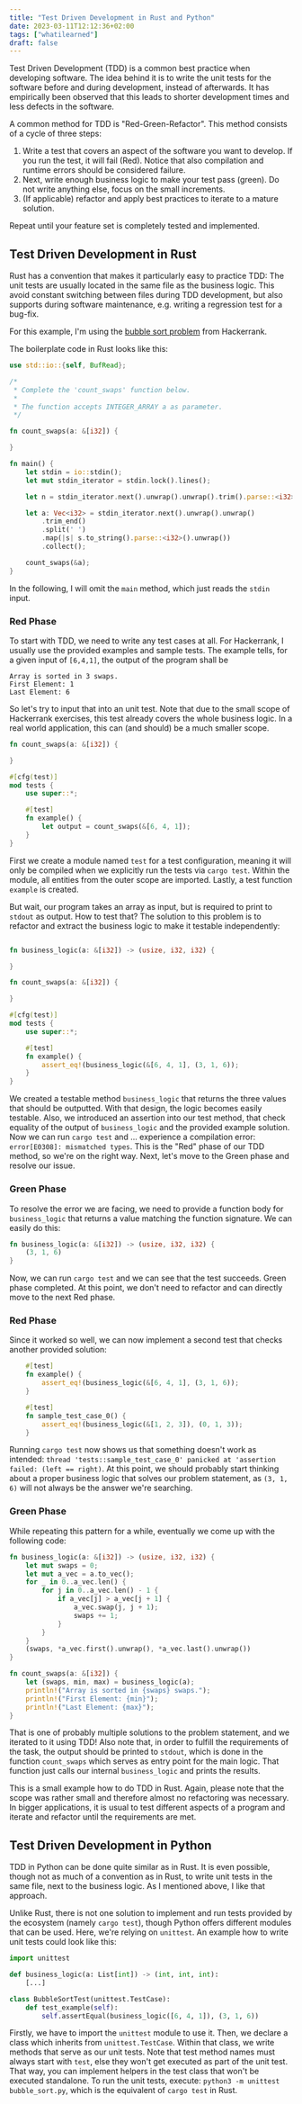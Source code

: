 ```yaml
---
title: "Test Driven Development in Rust and Python"
date: 2023-03-11T12:12:36+02:00
tags: ["whatilearned"]
draft: false
---
```


Test Driven Development (TDD) is a common best practice when developing
software. The idea behind it is to write the unit tests for the software before
and during development, instead of afterwards. It has empirically been observed
that this leads to shorter development times and less defects in the software.

A common method for TDD is "Red-Green-Refactor". This method consists of a
cycle of three steps:

1. Write a test that covers an aspect of the software you want to develop. If
   you run the test, it will fail (Red). Notice that also compilation and
   runtime errors should be considered failure.
2. Next, write enough business logic to make your test pass (green). Do not
   write anything else, focus on the small increments.
3. (If applicable) refactor and apply best practices to iterate to a mature
   solution.

Repeat until your feature set is completely tested and implemented.

## Test Driven Development in Rust

Rust has a convention that makes it particularly easy to practice TDD: The unit
tests are usually located in the same file as the business logic. This avoid
constant switching between files during TDD development, but also supports
during software maintenance, e.g. writing a regression test for a bug-fix.

For this example, I'm using the [bubble sort problem](https://www.hackerrank.com/challenges/ctci-bubble-sort/problem)
from Hackerrank.

The boilerplate code in Rust looks like this:

```rust
use std::io::{self, BufRead};

/*
 * Complete the 'count_swaps' function below.
 *
 * The function accepts INTEGER_ARRAY a as parameter.
 */

fn count_swaps(a: &[i32]) {

}

fn main() {
    let stdin = io::stdin();
    let mut stdin_iterator = stdin.lock().lines();

    let n = stdin_iterator.next().unwrap().unwrap().trim().parse::<i32>().unwrap();

    let a: Vec<i32> = stdin_iterator.next().unwrap().unwrap()
        .trim_end()
        .split(' ')
        .map(|s| s.to_string().parse::<i32>().unwrap())
        .collect();

    count_swaps(&a);
}
```

In the following, I will omit the `main` method, which just reads the `stdin`
input.

### Red Phase

To start with TDD, we need to write any test cases at all. For Hackerrank, I
usually use the provided examples and sample tests. The example tells, for a
given input of `[6,4,1]`, the output of the program shall be

```
Array is sorted in 3 swaps.
First Element: 1
Last Element: 6
```

So let's try to input that into an unit test. Note that due to the small scope
of Hackerrank exercises, this test already covers the whole business logic. In
a real world application, this can (and should) be a much smaller scope.

```rust
fn count_swaps(a: &[i32]) {

}

#[cfg(test)]
mod tests {
    use super::*;

    #[test]
    fn example() {
        let output = count_swaps(&[6, 4, 1]);
    }
}
```

First we create a module named `test` for a test configuration, meaning it will
only be compiled when we explicitly run the tests via `cargo test`. Within the
module, all entities from the outer scope are imported. Lastly, a test function
`example` is created.

But wait, our program takes an array as input, but is required to print to
`stdout` as output. How to test that? The solution to this problem is to
refactor and extract the business logic to make it testable independently:

```rust

fn business_logic(a: &[i32]) -> (usize, i32, i32) {

}

fn count_swaps(a: &[i32]) {

}

#[cfg(test)]
mod tests {
    use super::*;

    #[test]
    fn example() {
        assert_eq!(business_logic(&[6, 4, 1], (3, 1, 6));
    }
}
```

We created a testable method `business_logic` that returns the three values
that should be outputted. With that design, the logic becomes easily testable.
Also, we introduced an assertion into our test method, that check equality of
the output of `business_logic` and the provided example solution. Now we can
run `cargo test` and ... experience a compilation error: `error[E0308]:
mismatched types`. This is the "Red" phase of our TDD method, so we're on the
right way. Next, let's move to the Green phase and resolve our issue.

### Green Phase

To resolve the error we are facing, we need to provide a function body for
`business_logic` that returns a value matching the function signature. We can
easily do this:

```rust
fn business_logic(a: &[i32]) -> (usize, i32, i32) {
    (3, 1, 6)
}
```

Now, we can run `cargo test` and we can see that the test succeeds. Green phase
completed. At this point, we don't need to refactor and can directly move to
the next Red phase.

### Red Phase

Since it worked so well, we can now implement a second test that checks another
provided solution:

```rust
    #[test]
    fn example() {
        assert_eq!(business_logic(&[6, 4, 1], (3, 1, 6));
    }

    #[test]
    fn sample_test_case_0() {
        assert_eq!(business_logic(&[1, 2, 3]), (0, 1, 3));
    }
```

Running `cargo test` now shows us that something doesn't work as intended:
`thread 'tests::sample_test_case_0' panicked at 'assertion failed: (left ==
right)`. At this point, we should probably start thinking about a proper
business logic that solves our problem statement, as `(3, 1, 6)` will not
always be the answer we're searching.

### Green Phase

While repeating this pattern for a while, eventually we come up with the
following code:

```rust
fn business_logic(a: &[i32]) -> (usize, i32, i32) {
    let mut swaps = 0;
    let mut a_vec = a.to_vec();
    for _ in 0..a_vec.len() {
        for j in 0..a_vec.len() - 1 {
            if a_vec[j] > a_vec[j + 1] {
                a_vec.swap(j, j + 1);
                swaps += 1;
            }
        }
    }
    (swaps, *a_vec.first().unwrap(), *a_vec.last().unwrap())
}

fn count_swaps(a: &[i32]) {
    let (swaps, min, max) = business_logic(a);
    println!("Array is sorted in {swaps} swaps.");
    println!("First Element: {min}");
    println!("Last Element: {max}");
}
```

That is one of probably multiple solutions to the problem statement, and we
iterated to it using TDD! Also note that, in order to fulfill the requirements
of the task, the output should be printed to `stdout`, which is done in the
function `count_swaps` which serves as entry point for the main logic. That
function just calls our internal `business_logic` and prints the results.

This is a small example how to do TDD in Rust. Again, please note that the
scope was rather small and therefore almost no refactoring was necessary. In
bigger applications, it is usual to test different aspects of a program and
iterate and refactor until the requirements are met.

## Test Driven Development in Python

TDD in Python can be done quite similar as in Rust. It is even possible, though
not as much of a convention as in Rust, to write unit tests in the same file,
next to the business logic. As I mentioned above, I like that approach.

Unlike Rust, there is not one solution to implement and run tests provided by
the ecosystem (namely `cargo test`), though Python offers different modules
that can be used. Here, we're relying on `unittest`. An example how to write
unit tests could look like this:

```python
import unittest

def business_logic(a: List[int]) -> (int, int, int):
    [...]

class BubbleSortTest(unittest.TestCase):
    def test_example(self):
        self.assertEqual(business_logic([6, 4, 1]), (3, 1, 6))
```

Firstly, we have to import the `unittest` module to use it. Then, we declare a
class which inherits from `unittest.TestCase`. Within that class, we write
methods that serve as our unit tests. Note that test method names must always
start with `test`, else they won't get executed as part of the unit test. That
way, you can implement helpers in the test class that won't be executed
standalone. To run the unit tests, execute: `python3 -m unittest
bubble_sort.py`, which is the equivalent of `cargo test` in Rust.
